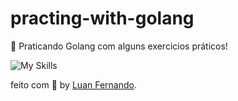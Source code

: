 # practing-with-golang

🚀 Praticando Golang com alguns exercicios práticos!


![My Skills](https://skillicons.dev/icons?i=go)

feito com 💜 by [Luan Fernando](https://www.linkedin.com/in/luan-fernando/).
